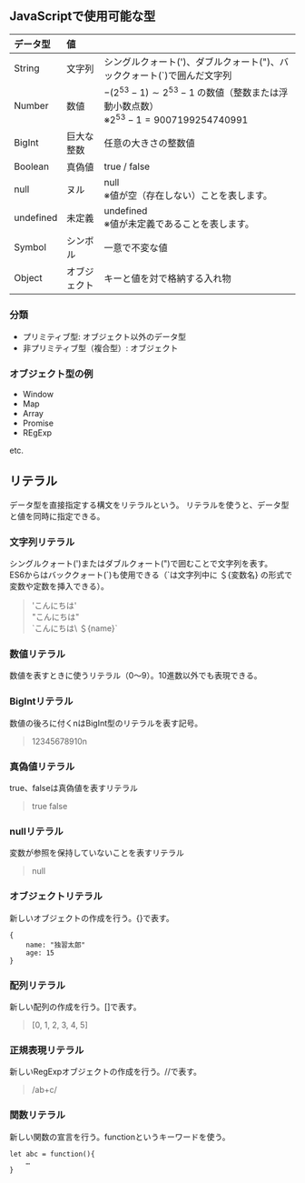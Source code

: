 ## JavaScriptで使用可能な型

|データ型|値||
|:--|:--|:--|
|String|文字列|シングルクォート(')、ダブルクォート(")、バッククォート(`)で囲んだ文字列|
|Number|数値|$-( 2^{53}-1) \sim 2^{53} - 1$ の数値（整数または浮動小数点数）<br>※$2^{53}-1 = 9007199254740991$|
|BigInt|巨大な整数|任意の大きさの整数値|
|Boolean|真偽値|true / false|
|null|ヌル|null<br>※値が空（存在しない）ことを表します。|
|undefined|未定義|undefined<br>※値が未定義であることを表します。|
|Symbol|シンボル|一意で不変な値|
|Object|オブジェクト|キーと値を対で格納する入れ物|

### 分類
- プリミティブ型: オブジェクト以外のデータ型
- 非プリミティブ型（複合型）: オブジェクト

### オブジェクト型の例
- Window
- Map
- Array
- Promise
- REgExp

etc.

## リテラル
データ型を直接指定する構文をリテラルという。
リテラルを使うと、データ型と値を同時に指定できる。

### 文字列リテラル
シングルクォート(')またはダブルクォート(")で囲むことで文字列を表す。<br>
ES6からはバッククォート(\`)も使用できる（\`は文字列中に ＄{変数名} の形式で変数や定数を挿入できる）。<br>
> 'こんにちは'<br>
> "こんにちは"<br>
> \`こんにちは\ ＄{name}`<br>

### 数値リテラル
数値を表すときに使うリテラル（0～9）。10進数以外でも表現できる。

### BigIntリテラル
数値の後ろに付くnはBigInt型のリテラルを表す記号。
> 12345678910n

### 真偽値リテラル
true、falseは真偽値を表すリテラル
> true
> false

### nullリテラル
変数が参照を保持していないことを表すリテラル
> null

### オブジェクトリテラル
新しいオブジェクトの作成を行う。{}で表す。
```
{
    name: "独習太郎"
    age: 15
}
```

### 配列リテラル
新しい配列の作成を行う。[]で表す。
> [0, 1, 2, 3, 4, 5]

### 正規表現リテラル
新しいRegExpオブジェクトの作成を行う。//で表す。
> /ab+c/

### 関数リテラル
新しい関数の宣言を行う。functionというキーワードを使う。
```
let abc = function(){
    …
}
```

